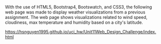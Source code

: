 With the use of HTML5, Bootstrap4, Bootswatch, and CSS3, the following web page was made to display weather visualizations from a previous assignment. The web page shows visualizations related to wind speed, cloudiness, max temperature and humidity based on a city's latitude.

https://hsnguyen1995.github.io/uci_hw/Unit11Web_Design_Challenge/index.html